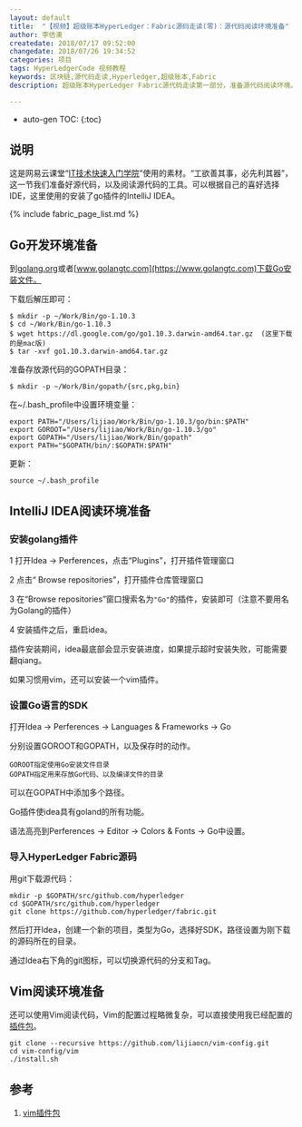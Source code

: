 ```yaml
---
layout: default
title:  "【视频】超级账本HyperLedger：Fabric源码走读(零)：源代码阅读环境准备"
author: 李佶澳
createdate: 2018/07/17 09:52:00
changedate: 2018/07/26 19:34:52
categories: 项目
tags: HyperLedgerCode 视频教程
keywords: 区块链,源代码走读,Hyperledger,超级账本,Fabric
description: 超级账本HyperLedger Fabric源代码走读第一部分，准备源代码阅读环境。

---
```


* auto-gen TOC:
{:toc}

## 说明

这是网易云课堂“[IT技术快速入门学院](https://study.163.com/provider/400000000376006/course.htm?share=2&shareId=400000000376006)”使用的素材。“工欲善其事，必先利其器”，这一节我们准备好源代码，以及阅读源代码的工具。可以根据自己的喜好选择IDE，这里使用的安装了go插件的IntelliJ IDEA。

{% include fabric_page_list.md %}

## Go开发环境准备

到[golang.org](https://golang.org)或者[www.golangtc.com](https://www.golangtc.com)下载Go安装文件。

下载后解压即可：

	$ mkdir -p ~/Work/Bin/go-1.10.3
	$ cd ~/Work/Bin/go-1.10.3
	$ wget https://dl.google.com/go/go1.10.3.darwin-amd64.tar.gz  (这里下载的是mac版)
	$ tar -xvf go1.10.3.darwin-amd64.tar.gz

准备存放源代码的GOPATH目录：

	$ mkdir -p ~/Work/Bin/gopath/{src,pkg,bin}

在~/.bash_profile中设置环境变量：

	export PATH="/Users/lijiao/Work/Bin/go-1.10.3/go/bin:$PATH"
	export GOROOT="/Users/lijiao/Work/Bin/go-1.10.3/go"
	export GOPATH="/Users/lijiao/Work/Bin/gopath"
	export PATH="$GOPATH/bin/:$GOPATH:$PATH"

更新：

	source ~/.bash_profile

## IntelliJ IDEA阅读环境准备

### 安装golang插件

1 打开Idea -> Perferences，点击“Plugins”，打开插件管理窗口

2 点击“ Browse repositories”，打开插件仓库管理窗口

3 在“Browse repositories”窗口搜索名为`"Go"`的插件，安装即可（注意不要用名为Golang的插件）

4 安装插件之后，重启idea。

插件安装期间，idea最底部会显示安装进度，如果提示超时安装失败，可能需要翻qiang。

如果习惯用vim，还可以安装一个vim插件。

### 设置Go语言的SDK

打开Idea -> Perferences -> Languages & Frameworks -> Go

分别设置GOROOT和GOPATH，以及保存时的动作。

	GOROOT指定使用Go安装文件目录
	GOPATH指定用来存放Go代码、以及编译文件的目录

可以在GOPATH中添加多个路径。

Go插件使idea具有goland的所有功能。

语法高亮到Perferences -> Editor -> Colors & Fonts -> Go中设置。

### 导入HyperLedger Fabric源码

用git下载源代码：

	mkdir -p $GOPATH/src/github.com/hyperledger
	cd $GOPATH/src/github.com/hyperledger
	git clone https://github.com/hyperledger/fabric.git

然后打开Idea，创建一个新的项目，类型为Go，选择好SDK，路径设置为刚下载的源码所在的目录。

通过Idea右下角的git图标，可以切换源代码的分支和Tag。

## Vim阅读环境准备

还可以使用Vim阅读代码，Vim的配置过程略微复杂，可以直接使用我已经配置的[插件包][1]。

	git clone --recursive https://github.com/lijiaocn/vim-config.git
	cd vim-config/vim
	./install.sh

## 参考

1. [vim插件包][1]

[1]: https://github.com/lijiaocn/vim-config  "https://github.com/lijiaocn/vim-config" 


